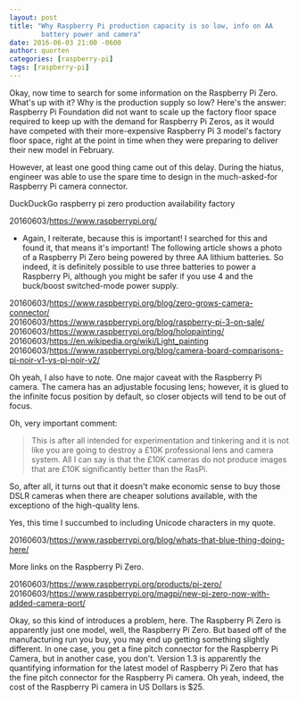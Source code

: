 ```yaml
---
layout: post
title: "Why Raspberry Pi production capacity is so low, info on AA
        battery power and camera"
date: 2016-06-03 21:00 -0600
author: quorten
categories: [raspberry-pi]
tags: [raspberry-pi]
---
```


Okay, now time to search for some information on the Raspberry Pi
Zero.  What's up with it?  Why is the production supply so low?
Here's the answer: Raspberry Pi Foundation did not want to scale up
the factory floor space required to keep up with the demand for
Raspberry Pi Zeros, as it would have competed with their
more-expensive Raspberry Pi 3 model's factory floor space, right at
the point in time when they were preparing to deliver their new model
in February.

However, at least one good thing came out of this delay.  During the
hiatus, engineer was able to use the spare time to design in the
much-asked-for Raspberry Pi camera connector.

DuckDuckGo raspberry pi zero production availability factory

20160603/https://www.raspberrypi.org/

* Again, I reiterate, because this is important!  I searched for this
  and found it, that means it's important!  The following article
  shows a photo of a Raspberry Pi Zero being powered by three AA
  lithium batteries.  So indeed, it is definitely possible to use
  three batteries to power a Raspberry Pi, although you might be safer
  if you use 4 and the buck/boost switched-mode power supply.

<!-- more -->

20160603/https://www.raspberrypi.org/blog/zero-grows-camera-connector/  
20160603/https://www.raspberrypi.org/blog/raspberry-pi-3-on-sale/  
20160603/https://www.raspberrypi.org/blog/holopainting/  
20160603/https://en.wikipedia.org/wiki/Light_painting  
20160603/https://www.raspberrypi.org/blog/camera-board-comparisons-pi-noir-v1-vs-pi-noir-v2/

Oh yeah, I also have to note.  One major caveat with the Raspberry Pi
camera.  The camera has an adjustable focusing lens; however, it is
glued to the infinite focus position by default, so closer objects
will tend to be out of focus.

Oh, very important comment:

> This is after all intended for experimentation and tinkering and it
> is not like you are going to destroy a £10K professional lens and
> camera system. All I can say is that the £10K cameras do not produce
> images that are £10K significantly better than the RasPi.

So, after all, it turns out that it doesn't make economic sense to buy
those DSLR cameras when there are cheaper solutions available, with
the exceptiono of the high-quality lens.

Yes, this time I succumbed to including Unicode characters in my
quote.

20160603/https://www.raspberrypi.org/blog/whats-that-blue-thing-doing-here/

More links on the Raspberry Pi Zero.

20160603/https://www.raspberrypi.org/products/pi-zero/  
20160603/https://www.raspberrypi.org/magpi/new-pi-zero-now-with-added-camera-port/

Okay, so this kind of introduces a problem, here.  The Raspberry Pi
Zero is apparently just one model, well, the Raspberry Pi Zero.  But
based off of the manufacturing run you buy, you may end up getting
something slightly different.  In one case, you get a fine pitch
connector for the Raspberry Pi Camera, but in another case, you don't.
Version 1.3 is apparently the quantifying information for the latest
model of Raspberry Pi Zero that has the fine pitch connector for the
Raspberry Pi camera.  Oh yeah, indeed, the cost of the Raspberry Pi
camera in US Dollars is $25.
